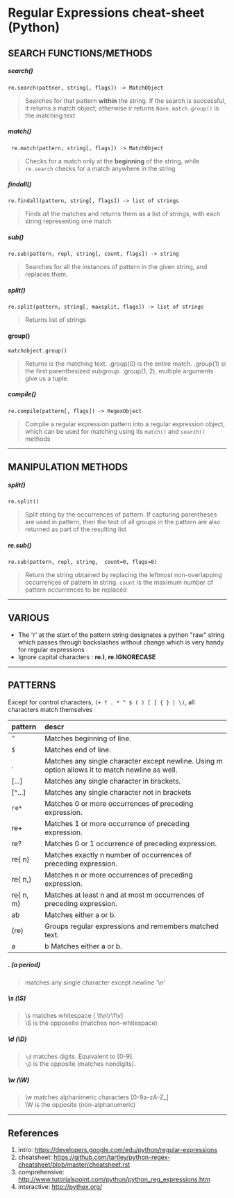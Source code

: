 
Regular Expressions cheat-sheet (Python)
========================================



SEARCH FUNCTIONS/METHODS
------------------------

##### search()
`re.search(pattner, string[, flags]) -> MatchObject`  
>Searches for that pattern **within** the string. If the search is successful, it returns a match object; otherwise ir returns `None`.  `match.group()` is the matching text

##### match()
` re.match(pattern, string[, flags]) -> MatchObject`  
>Checks for a match only at the **beginning** of the string, while `re.search` checks for a match anywhere in the string

##### findall()
 `re.findall(pattern, string[, flags]) -> list of strings`  
>Finds *all* the matches and returns them as a list of strings, with each string representing one match
 
##### sub()
`re.sub(pattern, repl, string[, count, flags]) -> string`  
>Searches for all the instances of pattern in the given string, and replaces them.

##### split()
`re.split(pattern, string[, maxsplit, flags]) -> list of strings`
>Returns list of strings

#### group()
`matchobject.group()`  
>Returns is the matching text. .group(0) is the entire match. .group(1) si the first parenthesized subgroup. .group(1, 2), multiple arguments give us a tuple.

##### compile()
`re.compile(pattern[, flags]) -> RegexObject  `
>Compile a regular expression pattern into a regular expression object, which can be used for matching using its `match()` and `search()` methods

---


MANIPULATION METHODS
--------------------

##### split()
`re.split()`
>Split string by the occurrences of pattern. If capturing parentheses are used in pattern, then the text of all groups in the pattern are also returned as part of the resulting list

##### re.sub()
`re.sub(pattern, repl, string,  count=0, flags=0)`
>Return the string obtained by replacing the leftmost non-overlapping occurrences of pattern in string. `count` is the maximum number of pattern occurrences to be replaced

---


VARIOUS
-------
- The 'r' at the start of the pattern string designates a python "raw" string which passes through backslashes without change which is very handy for regular expressions  
- Ignore capital characters : **re.I**,  **re.IGNORECASE**  


---


PATTERNS  
--------
Except for control characters, `(+ ? . * ^ $ ( ) [ ] { } | \)`, all characters match themselves

|pattern   |descr   |
|:---|:---|
|`^`	|Matches beginning of line.|
|`$`	|Matches end of line.|
|.	|Matches any single character except newline. Using m option allows it to match newline as well.|
|[...]	|Matches any single character in brackets.|
|[^...]	|Matches any single character not in brackets|
|`re*`	|Matches 0 or more occurrences of preceding expression.|
| re+	|Matches 1 or more occurrence of preceding expression.|
|re?	|Matches 0 or 1 occurrence of preceding expression.|
|re{ n}	|Matches exactly n number of occurrences of preceding expression.|
|re{ n,}	|Matches n or more occurrences of preceding expression.|
|re{ n, m}	|Matches at least n and at most m occurrences of preceding expression.|
|ab	|Matches either a or b.|
|(re)	|Groups regular expressions and remembers matched text.|
a|b	Matches either a or b.

#####  . (a period)
> matches any single character except newline '\n'

#####  \s  (\S)
> \s matches whitespace [ \t\n\r\f\v]  
> \S is the opposeite (matches non-whitespace)

##### \d    (\D)
> `\d` matches digits. Equivalent to [0-9].  
> `\D` is the opposite (matches nondigits).

#####  \w (\W)
> \w matches alphanimeric characters [0-9a-zA-Z_]  
> \W is the opposite (non-alphanumeric)


---


References
----------
1. intro: https://developers.google.com/edu/python/regular-expressions 
2. cheatsheet: https://github.com/tartley/python-regex-cheatsheet/blob/master/cheatsheet.rst
3. comprehensive: http://www.tutorialspoint.com/python/python_reg_expressions.htm
4. interactive: http://pythex.org/
